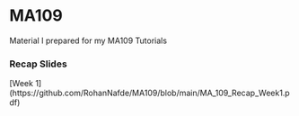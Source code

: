 # MA109
Material I prepared for my MA109 Tutorials

<h3 align="left">Recap Slides</h3>
[Week 1](https://github.com/RohanNafde/MA109/blob/main/MA_109_Recap_Week1.pdf)
